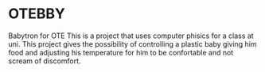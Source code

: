 # OTEBBY
 Babytron for OTE
This is a project that uses computer phisics for a class at uni.
This project gives the possibility of controlling a plastic baby giving him food and adjusting his temperature for him to be confortable and not scream of discomfort.
